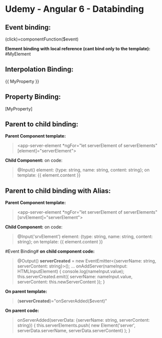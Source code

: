 Udemy - Angular 6 - Databinding
=======

## Event binding: ##
(click)=componentFunction($event)

**Element binding with local reference (cant bind only to the template):**
#MyElement

## Interpolation Binding: ##
{{ MyProperty }}

## Property Binding: ##
[MyProperty]


## Parent to child binding: ##
**Parent Component template:**
><app-server-element *ngFor="let serverElement of serverElements" [element]="serverElement"></app-server-element>

**Child Component:**
on code:  
>@Input() element: {type: string, name: string, content: string};
on template: 
><label>{{ element.content }}</label>


## Parent to child binding with Alias: ##
**Parent Component template:**
><app-server-element *ngFor="let serverElement of serverElements" [srvElement]="serverElement"></app-server-element>

**Child Component:**
on code:  
>@Input('srvElement') element: {type: string, name: string, content: string};
on template: 
><label>{{ element.content }}</label>

#Event Binding#
**on child component code:**
>  @Output() **serverCreated** = new EventEmitter<{serverName: string, serverContent: string}>();
>  ...
>  onAddServer(nameInput: HTMLInputElement) {
>    console.log(nameInput.value);
>    this.serverCreated.emit({
>      serverName: nameInput.value, 
>      serverContent: this.newServerContent
>    });
>  }

**On parent template:**
>(**serverCreated**)="onServerAdded($event)"

**On parent code:**
 > onServerAdded(serverData: {serverName: string, serverContent: string}) {
 >   this.serverElements.push(
 >     new Element('server', serverData.serverName, serverData.serverContent)
 >   );
 > }
